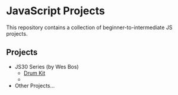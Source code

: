 # JavaScript Projects
This repository contains a collection of beginner-to-intermediate JS projects.

## Projects
- JS30 Series (by Wes Bos)
  - [Drum Kit](./JavaScript30/DrumKit)
  - 
- Other Projects...
